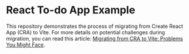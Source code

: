 # React To-do App Example

This repository demonstrates the process of migrating from Create React App (CRA) to Vite. For more details on potential challenges during migration, you can read this article: [Migrating from CRA to Vite: Problems You Might Face](https://www.linkedin.com/pulse/migrating-from-cra-vite-problems-you-might-face-nicholas-charles-lkche/?trackingId=G9EWokpVi2t17WJYtQrLBQ%3D%3D).
